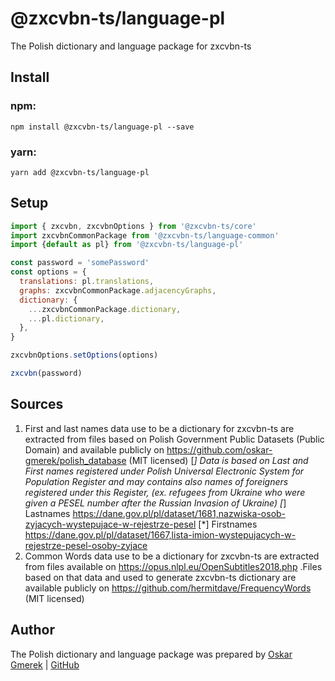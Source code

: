 # @zxcvbn-ts/language-pl

The Polish dictionary and language package for zxcvbn-ts

## Install

### npm:

`npm install @zxcvbn-ts/language-pl --save`

### yarn:

`yarn add @zxcvbn-ts/language-pl`

## Setup

```js
import { zxcvbn, zxcvbnOptions } from '@zxcvbn-ts/core'
import zxcvbnCommonPackage from '@zxcvbn-ts/language-common'
import {default as pl} from '@zxcvbn-ts/language-pl'

const password = 'somePassword'
const options = {
  translations: pl.translations,
  graphs: zxcvbnCommonPackage.adjacencyGraphs,
  dictionary: {
    ...zxcvbnCommonPackage.dictionary,
    ...pl.dictionary,
  },
}

zxcvbnOptions.setOptions(options)

zxcvbn(password)
```

## Sources

1. First and last names data use to be a dictionary for zxcvbn-ts are extracted from files based on Polish Government Public Datasets (Public Domain) and available publicly on <https://github.com/oskar-gmerek/polish_database> (MIT licensed)
  [*] Data is based on Last and First names registered under Polish Universal Electronic System for Population Register and may contains also names of foreigners registered under this Register, (ex. refugees from Ukraine who were given a PESEL number after the Russian Invasion of Ukraine)
  [*] Lastnames https://dane.gov.pl/pl/dataset/1681,nazwiska-osob-zyjacych-wystepujace-w-rejestrze-pesel
  [*] Firstnames https://dane.gov.pl/pl/dataset/1667,lista-imion-wystepujacych-w-rejestrze-pesel-osoby-zyjace
2. Common Words data use to be a dictionary for zxcvbn-ts are extracted from files available on https://opus.nlpl.eu/OpenSubtitles2018.php .Files based on that data and used to generate zxcvbn-ts dictionary are available publicly on <https://github.com/hermitdave/FrequencyWords> (MIT licensed)

## Author

The Polish dictionary and language package was prepared by [Oskar Gmerek](https://oskargmerek.com) | [GitHub](https://github.com/oskar-gmerek)
